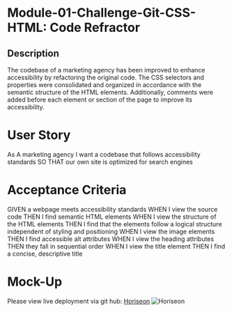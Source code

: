 # Module-01-Challenge-Git-CSS-HTML: Code Refractor

## Description
The codebase of a marketing agency has been improved to enhance accessibility by refactoring the original code. The CSS selectors and properties were consolidated and organized in accordance with the semantic structure of the HTML elements. Additionally, comments were added before each element or section of the page to improve its accessibility. 

# User Story
As A marketing agency
I want a codebase that follows accessibility standards
SO THAT our own site is optimized for search engines

# Acceptance Criteria
GIVEN a webpage meets accessibility standards
WHEN I view the source code
THEN I find semantic HTML elements
WHEN I view the structure of the HTML elements
THEN I find that the elements follow a logical structure independent of styling and positioning
WHEN I view the image elements
THEN I find accessible alt attributes
WHEN I view the heading attributes
THEN they fall in sequential order
WHEN I view the title element
THEN I find a concise, descriptive title

# Mock-Up
Please view live deployment via git hub: 
[Horiseon](https://rxn3202.github.io/Module-01-Challenge-Git-CSS-HTML/)
![Horiseon](social-media-marketing.png)